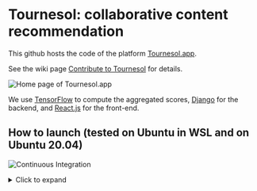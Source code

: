 # Tournesol: collaborative content recommendation

This github hosts the code of the platform [Tournesol.app](https://tournesol.app).

See the wiki page [Contribute to Tournesol](https://wiki.tournesol.app/index.php/Contribute_to_Tournesol) for details.

![Home page of Tournesol.app](https://user-images.githubusercontent.com/10453308/115123905-9b6b4300-9fbf-11eb-8853-25552d13f7b0.png)

We use [TensorFlow](http://tensorflow.org/) to compute the aggregated scores,
[Django](https://www.djangoproject.com/) for the backend, and [React.js](https://reactjs.org/) for the front-end.

## How to launch (tested on Ubuntu in WSL and on Ubuntu 20.04)

![Continuous Integration](https://github.com/tournesol-app/tournesol/workflows/Continuous%20Integration/badge.svg?branch=master)

<details>
  <summary>Click to expand</summary>

First, clone this repo and `cd` to it.
You will need [Docker](https://docs.docker.com/get-docker/) installed and configured.

<h3>Building the Docker image</h3>

The final image size (`docker image ls`) is about 4GB, but during the installation it might take more space.

1. Inside the repository, run `sudo docker build -t tournesol-app/tournesol docker`
2. At the end, the script will print the ssh certificate, like
   ```
=== Your ssh public key... ===
ssh-rsa ...
=== /public key
   ```
   Copy the ssh-rsa line to your [GitHub account](https://github.com/settings/keys).
3. Run the container with `sudo docker run -p 8000:8000 -p 8899:8899 -p 5900:5900 -p 2222:22 -it tournesol-app/tournesol`.
   The `8000` port exposes the web server, the `8899` port exposes the jupyter notebook, `5900` is for VNC, and `2222` for ssh.
4. To run the same container again, remember the host name of the container (`root@xxx`) and run
   `sudo docker start -ai xxx`

To edit Tournesol source code, start the container and connect via ssh to port 2222 (set up your password, or the public key via the container terminal).
The default root password is `tournesol`.


<h3>Building front-end</h3>

Run inside the container (`npm run build` runs on image build):

```
$ cd frontend

# will watch for changes made to the frontend source code and re-build automatically:
frontend $ npm run dev
```

<h3>Running back-end</h3>

Run inside the container to launch the server, and the jupyter notebook:


```
(venv-tournesol) $ ./launch_debug.sh
```

Now you can navigate to http://127.0.0.1:8000 to view the development website, and to http://127.0.0.1:8899 to view the Jupyter notebook

To run all tests, do
```
(venv-tournesol) $ ./tests.sh
```

Note that the backend needs to be started in a special mode for integration tests, so please close the previous one if you started it (see `screen -ls` and close the backend_server screen).

When running integration tests, you can connect to 127.0.0.1 via VNC (port 5900) to see Firefox

Auxiliary commands:

```
(venv-tournesol) $ . ./debug_export.sh # to set env vars, done automatically in Docker
# cd backend

# create the test database
(venv-tournesol) backend $ python manage.py migrate

# (optional) run training
(venv-tournesol) backend $ python manage.py ml_train

# (optional) download latest video metadata
(venv-tournesol) backend $ python manage.py add_videos

# optional: create a user for yourself
(venv-tournesol) backend $ python manage.py createsuperuser
```



Note that creating a super user is highly recommended for testing the website locally and contributing to the codebase. 💯


</details>

## API
<details>
  <summary>Click to expand</summary>

API is implemented in [Django-REST](https://www.django-rest-framework.org/) using [Spectacular](https://github.com/tfranzel/drf-spectacular) for annotations compliany with [OpenAPI 3.0](https://swagger.io/specification/):

* API (v2): [api_v2](backend/backend/api_v2), running at [api/v2/](http://127.0.0.1:8000/api/v2/).
* For API v2, the [OpenAPI 3](https://swagger.io/specification/) schema is available at [schema.json](backend/schema.json)
  or at [schema/](http://127.0.0.1:8000/schema/)
  - To generate it, run
    ```shell
    backend $ python manage.py spectacular --file schema.json --format openapi-json --validate
    ```
* For API v2, auto-generated documentation is available as well:
  - Via Swagger: [schema/swagger-ui/](http://127.0.0.1:8000/schema/swagger-ui/)
  - Via ReDoc: [schema/redoc/](http://127.0.0.1:8000/schema/redoc/)
  
* <s>Old API (v1): [api.py](backend/backend/api_v1/api.py), will run at [api_explorer/](http://127.0.0.1:8000/api_explorer/)</s> deprecated

</details>

## Documentation

- Backend documentation (Sphinx): [backend/doc/build/html/index.html](backend/doc/build/html/index.html)
- API v2 documentation in Markdown (auto-generated): [API/README.md](API/README.md)
- API v2 documentation for JavaScript auto-generated code: [frontend/api/README.md](frontend/api/README.md)


## Website structure

- Main page -- loads react.js template
- `/admin` Django admin panel. Use the superuser login you created
- Training artifacts: `/files`

### Machine learning model

<details>
  <summary>Click to expand</summary>

- The video fields (reliability, ...) are described in [rating_fields.py](backend/backend/rating_fields.py).
- The model transforms Expert Ratings (pairwise comparisons), [`ExpertRating`](backend/backend/models.py) model into aggregated scores for each `Video`
- Per-expert scores are written to the `VideoRating` model
- To run the model training, call `backend $ python manage.py ml_train`, this will run the [ml_train.py](backend/backend/management/commands/ml_train.py)
  * The script will save weights and plots to `backend/../.models/`
  * The script will use the [default config file](backend/backend/ml_model/config/featureless_config.gin) specified by `--config`
  * To run hyperparameter tuning with [ray tune](https://docs.ray.io/en/latest/tune/index.html), add the `--tune` option and use a corresponding config file, such as
    [featureless_config_hparam_search.gin](backend/backend/ml_model/config/featureless_config_hparam_search.gin).
    The file will generate TensorBoard logs and best/worst predictions in `~/ray_results`.
- There are 2 frameworks used in the project:
  * Embedding model. Uses the `Video.embedding` field in order to represent a video
  * **(now used)** [Featureless model](https://www.overleaf.com/project/5f44dd8e84c8540001bf1552).
    For each video and each expert, there is a variable
- Code structure for the ML models, see [backend/backend/ml_model](backend/backend/ml_model)
  1. [preference_aggregation.py](backend/backend/ml_model/preference_aggregation.py) defines the abstract preference aggregation model without application to Tournesol
     - Constructor creates the model, `fit()` trains it, `__call__()` is for prediction.
     - `MedianPreferenceAggregator` takes outputs of many models and computes the median
     - [preference_aggregation_featureless.py](backend/backend/ml_model/preference_aggregation_featureless.py) Featureless implementation
       - `VariableIndexLayer` defines the Keras layer with a variable which takes indices as inputs and outputs `variable[index]`
       - `AllRatingsWithCommon` defines the wrapper around `VariableIndexLayer` with user-friendly access (indices are converted into names and vice-versa), as well as checkpointing
       - `FeaturelessPreferenceLearningModel` defines a wrapper around `AllRatingsWithCommon` which implements prediction for a particular user, and ratings storage
       - `FeaturelessMedianPreferenceAverageRegularizationAggregator` implements the losses, minibatch computation and the plotting of losses
     - [preference_aggregation_with_embeddings.py](backend/backend/ml_model/preference_aggregation_with_embeddings.py) Embedding implementation
  2. [client_server/database_learner.py](backend/backend/ml_model/client_server/database_learner.py) Abstract class to load data to and from the database into the Preference Aggregation model
     - Constructor loads data, the `fit()` method trains the model, `update_features()` saves results. `load()` and `save()` are for checkpointing
     - [django_ml_featureless.py](backend/backend/ml_model/client_server/django_ml_featureless.py) Featureless implementation
     - [django_ml_embedding.py](backend/backend/ml_model/client_server/django_ml_embedding.py) Embedding implementation

<h4>Where to add online updates</h4>

The rough plan to add online updates would be to:
1. Create a `DatabasePreferenceLearnerFeatureless` as a global object inside the Django code (do once, it would take time)
2. Load current weights data from a checkpoint (do once, it would take time), use `.load()`
3. Load the ratings into the learner, use `.fit()` with `0` epochs
4. Do custom updates (write your own `tf.function` that will re-compute the weights)
5. Get the results and send via API

For quick development, you can use Jupyter notebooks (running by-default on port 8899 if started via [launch.sh](launch.sh))

</details>

## Directory structure

<details><summary>Click to expand</summary>

- notebooks -- research and development
- frontend -- react.js code
- backend -- django/tensorflow code
- backend/db.sqlite3 -- database with videos, preferences, ratings
- backend/api.py -- API definition
- backend/models.py -- Models definition. After updating, run `(venv) backend $ python manage.py makemigrations && python manage.py migrate`
- backend/ml_models.py -- Machine Learning part of the project (server definition included)
- backend/ml_client.py _trainr
- backend/preference_aggregation.py -- code to aggregate expert ratings
- backend/rating_fields.py -- video fields (rating)
- backend/video_search.py -- code to search for a video by name in Django database
- backend/add_videos.py -- code to import videos from YouTube
- backend/management - code to automate import/ml server tasks
- config -- server configuration files
- scripts -- server scripts

</details>

## Useful things
- Running the notebook to interface Django models
  `(venv) backend $ python manage.py shell_plus --notebook`
- Populate the database with videos: `notebooks/populate-database.ipynb` use Notebook with Django (as above)
- Show the PCA of all embeddings and other stats: `notebooks/video-database-stats.ipynb`

## Development workflow
- The `dev-server` branch contains code running at `dev.tournesol.app` and contains unmerged pull-requests
- The `master` branch contains tested code. `dev-server` gets merged into it when the pull-request gets merged
- Before commiting, use `tests.sh` to run tests 
- To run github action locally (useful to test dependencies installation as well), run `act -b --reuse` with [act](https://github.com/nektos/act)
- Integration tests produce videos of the format `integration_test_xxxx.avi`. A frame is grabbed each time an attribute is requested from a driver (this is a hacky a bit)
